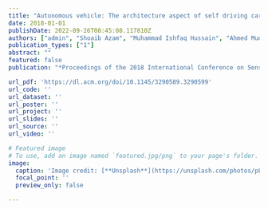 ```yaml
---
title: "Autonomous vehicle: The architecture aspect of self driving car"
date: 2018-01-01
publishDate: 2022-09-26T08:45:08.117810Z
authors: ["admin", "Shoaib Azam", "Muhammad Ishfaq Hussain", "Ahmed Muqeem Sheri", "Moongu Jeon"]
publication_types: ["1"]
abstract: ""
featured: false
publication: "*Proceedings of the 2018 International Conference on Sensors, Signal and Image Processing*"

url_pdf: 'https://dl.acm.org/doi/10.1145/3290589.3290599'
url_code: ''
url_dataset: ''
url_poster: ''
url_project: ''
url_slides: ''
url_source: ''
url_video: ''

# Featured image
# To use, add an image named `featured.jpg/png` to your page's folder.
image:
  caption: 'Image credit: [**Unsplash**](https://unsplash.com/photos/pLCdAaMFLTE)'
  focal_point: ''
  preview_only: false

---
```


